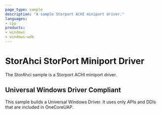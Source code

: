 ```yaml
---
page_type: sample
description: "A sample Storport ACHI miniport driver."
languages:
- cpp
products:
- windows
- windows-wdk
---
```




<!---
    name: StorAHCI StorPort Miniport
    platform: WDM
    language: cpp
    category: Storage
    description: A sample Storport ACHI miniport driver.  
    samplefwlink: http://go.microsoft.com/fwlink/p/?LinkId=617983
--->

# StorAhci StorPort Miniport Driver

The StorAhci sample is a Storport ACHI miniport driver.

## Universal Windows Driver Compliant

This sample builds a Universal Windows Driver. It uses only APIs and DDIs that are included in OneCoreUAP.